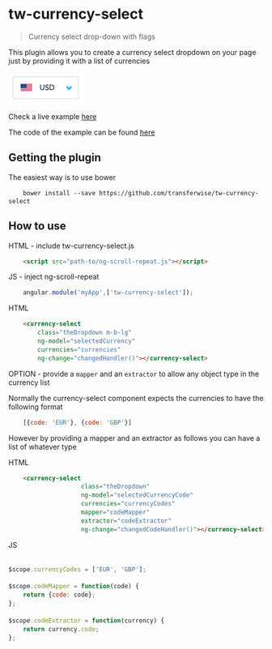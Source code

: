 # tw-currency-select

> Currency select drop-down with flags

This plugin allows you to create a currency select dropdown on your page just by providing it with a list of currencies

![alt tag](./example.png)

Check a live example <a href="https://rawgit.com/transferwise/tw-currency-select/master/example/index.html" target="_blank">here</a>

The code of the example can be found [here](./example/index.html)

## Getting the plugin

The easiest way is to use bower
```
    bower install --save https://github.com/transferwise/tw-currency-select
```

## How to use

HTML - include tw-currency-select.js

```html
    <script src="path-to/ng-scroll-repeat.js"></script>
```

JS - inject ng-scroll-repeat

```js
    angular.module('myApp',['tw-currency-select']);
```

HTML
```html
    <currency-select
        class="theDropdown m-b-lg"
        ng-model="selectedCurrency"
        currencies="currencies"
        ng-change="changedHandler()"></currency-select>
```

OPTION - provide a `mapper` and an `extractor` to allow any object type in the currency list

Normally the currency-select component expects the currencies to have the following format

```js
    [{code: 'EUR'}, {code: 'GBP'}]
```

However by providing a mapper and an extractor as follows you can have a list of whatever type

HTML
```html
    <currency-select
                    class="theDropdown"
                    ng-model="selectedCurrencyCode"
                    currencies="currencyCodes"
                    mapper="codeMapper"
                    extractor="codeExtractor"
                    ng-change="changedCodeHandler()"></currency-select>
```

JS
```js

$scope.currencyCodes = ['EUR', 'GBP'];

$scope.codeMapper = function(code) {
    return {code: code};
};

$scope.codeExtractor = function(currency) {
    return currency.code;
};
```

